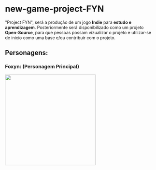 # new-game-project-FYN
"Project FYN", será a produção de um jogo **Indie** para **estudo e aprendizagem**. Posteriormente será disponibilizado como um projeto **Open-Source**, para que pessoas possam vizualizar o projeto e utilizar-se de inicio como uma base e/ou contribuir com o projeto.

## Personagens:

### Foxyn: (Personagem Principal)
<p float="left">
  <img src="https://user-images.githubusercontent.com/91500212/179268417-5690dc15-b70d-4cf7-af82-6a47dd6c5512.gif" width="300" /> 
  </p>

